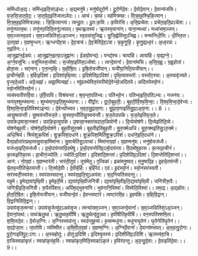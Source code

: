

  
समि॑ध्दोअ॒द्य। समि॑ध्द॒इति॒संऽइ॑ध्द:। अ॒द्यमनु॑षे। मनु॑षोदुरो॒णॆ। दु॒रो॒णॆदे॒व:। दे॒वोदे॒वान्। दे॒वान्य॑जसि। य॒ज॒सि॒जा॒त॒वे॒द॒:। जा॒त॒वे॒द॒इति॑जातऽवेद:।। आच॑। च॒वह॑। वह॑मित्रमह:। मि॒त्र॒म॒ह॒श्चि॒कि॒त्वान्। मि॒त्र॒म॒ह॒इति॑मित्रऽमह:। चि॒कि॒त्वान्त्वं। त्वन्दू॒त:। दू॒त:क॒वि:। क॒विर॑सि। अ॒सि॒प्रचे॑ता:। प्रचे॑ता॒इति॒प्रऽचे॑ता:।।  
तनू॑नपात्प॒थ:। तनू॑नपा॒दिति॒तनू॑ऽनपात्। प॒थऋ॒तस्य॑। ऋ॒तस्य॒याना॑न्। याना॒न्मध्वा॑। मध्वा॑सम॒ञ्जन्। स॒म॒ञ्जत्स्व॒दय॑। स॒म॒ञ्जन्निति॑सं॒ऽअ॒ञ्जन्। स्व॒दया॑सुजिह्व। सु॒जि॒ह्वेति॑सुऽजिह्व।। मन्मा॑निधी॒भि:। धी॒भिरु॒त। उ॒तय॒ज्ञं। य॒ज्ञमृ॒न्धन्। ऋ॒न्धन्दे॑व॒त्रा। दे॒व॒त्राच॑। दे॒व॒त्रेति॑दे॒व॒ऽत्रा। च॒कृ॒णु॒हि॒। कृ॒णु॒ह्य॒ध्व॒रं। अ॒ध्व॒रन्न॑:। न॒इति॑न:।।  
आ॒जुह्वा॑न॒ईड्य॑:। आ॒जुह्वा॑न॒इत्या॒ऽजुह्वा॑न:। ईड्यो॒वन्द्य॑:। वन्द्य॑श्च। चाया॑हि। आया॑हि। या॒ह्य॒ग्ने॒। अ॒ग्ने॒वसु॑भि:। वसु॑भिस्स॒जोषा॑:। स॒जोषा॒इति॑स॒ऽजोषा॑:।। त्वन्दे॒वानां॑। दे॒वाना॑मसि। अ॒सि॒य॒ह्व॒। य॒ह्व॒होता॑। होता॒स:। सए॑नान्। ए॒ना॒न्य॒क्षि॒। य॒क्षी॒षि॒त:। इ॒षि॒तोयजी॑यान्। यजी॑या॒निति॒यजी॑यान्।।  
प्रा॒चीनं॑ब॒र्हि:। ब॒र्हिःप्र॒दिशा॑। प्र॒दिशा॑पृथि॒व्या:। प्र॒दिशेति॑प्र॒ऽदिशा॑। पृ॒थि॒व्यावस्तो॑:। वस्तो॑र॒स्या:। अ॒स्यावृ॑ज्यते। वृ॒ज्य॒ते॒अग्रे॑। अग्रे॒अह्नां॑। अह्ना॒मित्यह्नां॑।। व्यु॑प्रतथेवित॒रंवरी॑योदे॒वेभ्यो॒अदि॑तये। अदि॑तयेस्यो॒नं। स्यो॒नमिति॑स्यो॒नं।।  
व्यच॑स्वतीरुर्वि॒या। उ॒र्वि॒यावि। विश्र॑यन्तां। श्र॒य॒न्तां॒पति॑भ्य:। पति॑भ्यो॒न। पति॑भ्य॒इति॒पति॑ऽभ्य:। नजन॑य:। जन॑य॒श्शुम्भ॑माना:। शुम्भ॑माना॒इति॒शुम्भ॑माना:।। वी॑र्द्वार:। द्वा॒रो॒बृ॒ह॒ती॒:। बृ॒ह॒ती॒र्वि॒श्व॒मि॒न्वा॒:। वि॒श्व॒मि॒न्वा॒दे॒वेभ्य॑:। वि॒श्व॒मि॒न्वा॒इति॑विश्वंऽइन्वा:। दे॒वेभ्यो॑भवत। भ॒व॒त॒सु॒प्रा॒य॒णा:। सु॒प्रा॒य॒णाइति॑सु॒प्र॒ऽअ॒य॒ना:।। 8 ।।  
आसु॒ष्वय॑न्ती। सु॒ष्वय॑न्तीयज॒ते। सु॒स्वय॒न्तीति॑सु॒स्वय॑न्ती। य॒ज॒तेउपा॑के। य॒ज॒तेइति॑य॒ज॒ते। उपा॑केउ॒षासा॒नक्ता॑। उपा॑के॒इत्युपा॑के। उ॒षासा॒नक्ता॑सदाता॒न्नियो॑नौ।। दि॒व्येयोष॑णॆ। दि॒व्येइति॑दि॒व्ये। योष॑णेबृह॒ती। योष॑णे॒इति॒योष॑णॆ। बृ॒ह॒तीसु॑रु॒क्मे। बृ॒ह॒तीइति॑बृ॒ह॒ती। सु॒रु॒क्मेअधि॑। सु॒रु॒क्मइति॑सु॒ऽरु॒क्मे। अधि॒श्रियं॑। श्रियं॑शुक्र॒पिशं॑। शु॒क्र॒पिशं॒दधा॑ने। शु॒क्र॒पिश॒मिति॑शु॒क्र॒ऽपिशं॑। दधा॑ने॒इति॒दधा॑ने।।  
दैव्या॒होता॑राप्रथा॒मासु॒वाचा॒मिमा॑ना। सु॒वाचेति॑सु॒ऽवाचा॑। मिमा॑नाय॒ज्ञं। य॒ज्ञम्मनु॑ष:। मनु॑षो॒यज॑ध्यै। यज॑ध्या॒इति॒यज॑ध्यै।। प्र॒चो॒दय॑न्तावि॒दथे॑षु। प्र॒चो॒दयन्तेति॑प्र॒ऽचो॒दय॑न्ता। वि॒दथे॑षुका॒रू। का॒रूप्रा॒चीनं॑। का॒रूइति॑का॒रू। प्रा॒चीनं॒ज्योति॑:। ज्योति॑:प्र॒दिशा॑। प्र॒दिशा॑दि॒शन्ता॑। प्र॒दिशेति॑प्र॒ऽदिशा॑। दि॒शन्तेति॑दि॒शन्ता॑।।  
आन॑:। नो॒य॒ज्ञं। य॒ज्ञम्भार॑ती। भार॑ती॒तूयं॑। तूय॑मेतु। ए॒त्विळा॑। इळा॑मनु॒ष्वत्। म॒नु॒ष्वदि॒ह। इ॒हचे॒तय॑न्ती। चे॒तय॒न्तीति॑चे॒तय॑न्ती।। ति॒स्रोदे॒वीः। दे॒वीर्ब॒र्हि:। ब॒र्हिरेदं। एदं। इ॒दंस्यो॒नं। स्यो॒नंसर॑स्वती। सर॑स्वती॒स्वप॑स:। स्वप॑सस्सदन्तु। स्वप॑स॒इति॒सुऽअप॑स:। स॒द॒न्त्विति॑सदन्तु।।  
यइ॒मे। इ॒मेद्यावा॑पृथि॒वी। इ॒मेइती॒मे। द्यावा॑पृथि॒वीजनि॑त्री। द्यावा॑पृथि॒वीइति॒द्यावा॑पृथि॒वी। जनि॑त्रीरू॒पै:। जनि॑त्री॒इति॒जनि॑त्री। रू॒पैरपिं॑शत्। अपिं॑श॒द्भुवना॑नि। भुव॑नानि॒विश्वा॑। विश्वेति॒विश्वा॑।। तम॒द्य। अ॒द्यहो॑त:। हो॒त॒रि॒षि॒त:। इ॒षि॒तोयजी॑यान्। यजी॑यान्दे॒वं। दे॒वन्त्वष्टा॑रं। त्वष्टा॑रमि॒ह। इ॒हय॑क्षि। य॒क्षि॒वि॒द्वान्। वि॒द्वानिति॑वि॒द्वान्।।  
उपाव॑सृज॒त्मन्या॑। उपाव॑सृ॒जेत्यु॑प॒ऽअव॑सृज। त्मन्या॑सम॒ञ्जन्। स॒म॒ञ्जन्दे॒वानां॑। स॒म॒ञ्जन्निति॑सं॒ऽअ॒ञ्जन्। दे॒वानां॒पाथ॑:। पाथ॑ऋ॑तु॒था। ऋ॒तु॒थाह॒वींषि॑। ऋ॒तु॒थेत्यृ॑तु॒ऽथा। ह॒वींषीति॑ह॒वीषिं॑।। वन॒स्पति॑श्शमि॒ता। श॒मि॒तादे॒व:। दे॒वोअ॒ग्नि:। अ॒ग्निस्स्वद॑न्तु। स्वद॑न्तुह॒व्यं। ह॒व्यम्मधु॑ना। मधु॑नाघृ॒तेन॑। घृ॒तेनेति॑घृ॒तेन॑।।  
स॒द्योजा॒त:। जा॒तोवि। व्य॑मिमीत। अ॒मि॒मी॒त॒य॒ज्ञं। य॒ज्ञम्म॒ग्नि:। अ॒ग्निर्दे॒वानां॑। दे॒वाना॑मभवत्। अ॒भ॒व॒त्पु॒रो॒गा:। पु॒रो॒गाइति॑पु॒र॒:ऽगा:।। अ॒स्यहोतु॑:। होतु॑:प्र॒दिशि॑। प्र॒दिश्यृ॒तस्य॑। प्र॒दिशीति॑प्र॒ऽदिशि॑। ऋ॒तस्य॑वा॒चि। वा॒चिस्वाहा॑कृतं। स्वाहा॑कृतंह॒वि:। स्वाहा॑कृत॒मिति॒स्वाहा॑ऽकृतं। ह॒विर॑दन्तु। अ॒द॒न्तु॒दे॒वा:। दे॒वाइति॑दे॒वा:।।9।।  
